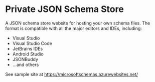 # Private JSON Schema Store

A JSON schema store website for hosting your own schema files. The format is compatible with all the major editors and IDEs, including:

- Visual Studio
- Visual Studio Code
- JetBrains IDEs
- Android Studio
- JSONBuddy
- ...and others

See sample site at <https://microsoftschemas.azurewebsites.net/>